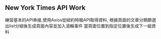 ## New York Times API Work

練習基本的API串接,使用Axios從紐約時報API取得資料,
根據頁面的文章分類篩選出list分組後生成頁面內容並加入滾輪事件
當頁面位置到指定位置後生成下一組資料
